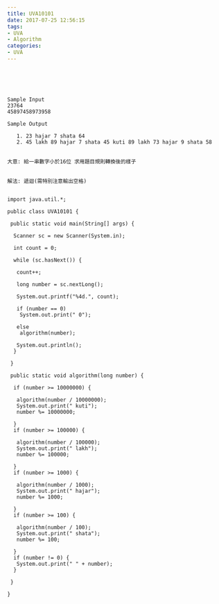 ```yaml
---
title: UVA10101
date: 2017-07-25 12:56:15
tags:
- UVA
- Algorithm
categories:
- UVA
---
```






 <br /> <br /> <br />

<!-- more -->


	Sample Input
	23764
	45897458973958

	Sample Output

	   1. 23 hajar 7 shata 64
	   2. 45 lakh 89 hajar 7 shata 45 kuti 89 lakh 73 hajar 9 shata 58


	大意: 給一串數字小於16位 求用題目規則轉換後的樣子


	解法: 遞迴(需特別注意輸出空格)


	import java.util.*;

	public class UVA10101 {

	 public static void main(String[] args) {

	  Scanner sc = new Scanner(System.in);

	  int count = 0;

	  while (sc.hasNext()) {

	   count++;

	   long number = sc.nextLong();

	   System.out.printf("%4d.", count);

	   if (number == 0)
		System.out.print(" 0");

	   else
		algorithm(number);

	   System.out.println();
	  }

	 }

	 public static void algorithm(long number) {

	  if (number >= 10000000) {

	   algorithm(number / 10000000);
	   System.out.print(" kuti");
	   number %= 10000000;

	  }
	  if (number >= 100000) {

	   algorithm(number / 100000);
	   System.out.print(" lakh");
	   number %= 100000;

	  }
	  if (number >= 1000) {

	   algorithm(number / 1000);
	   System.out.print(" hajar");
	   number %= 1000;

	  }
	  if (number >= 100) {

	   algorithm(number / 100);
	   System.out.print(" shata");
	   number %= 100;

	  }
	  if (number != 0) {
	   System.out.print(" " + number);
	  }

	 }

	}
</br>